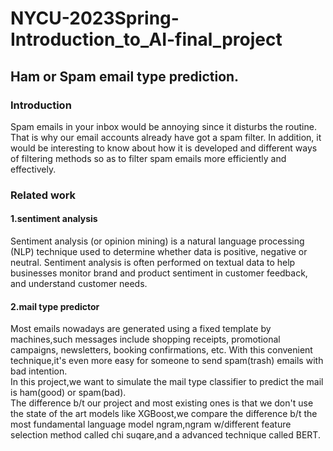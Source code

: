 # NYCU-2023Spring-Introduction_to_AI-final_project
## Ham or Spam email type prediction.
### Introduction
Spam emails in your inbox would be annoying since it disturbs the routine. That is why our email accounts already have got a spam filter. In addition, it would be interesting to know about how it is developed and different ways of filtering methods so as to filter spam emails more efficiently and effectively.  

### Related work
#### 1.sentiment analysis
Sentiment analysis (or opinion mining) is a natural language processing (NLP) technique used to determine whether data is positive, negative or neutral. Sentiment analysis is often performed on textual data to help businesses monitor brand and product sentiment in customer feedback, and understand customer needs.    
#### 2.mail type predictor  
Most emails nowadays are generated using a fixed template by machines,such messages include shopping receipts, promotional campaigns, newsletters, booking confirmations, etc. With this convenient technique,it's even more easy for someone to send spam(trash) emails with bad intention.  
In this project,we want to simulate the mail type classifier to predict the mail is ham(good) or spam(bad).  
The difference b/t our project and most existing ones is that we don't use the state of the art models like XGBoost,we compare the difference b/t the most fundamental language model ngram,ngram w/different feature selection method called chi suqare,and a advanced technique called BERT.
